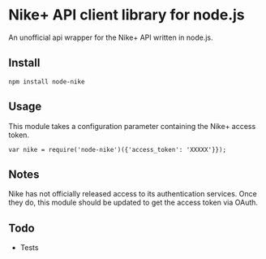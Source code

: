 Nike+ API client library for node.js
====================================

An unofficial api wrapper for the Nike+ API written in node.js.

Install
-------

    npm install node-nike

Usage
-----

This module takes a configuration parameter containing the Nike+ access token.

    var nike = require('node-nike')({'access_token': 'XXXXX'}});

Notes
-----

Nike has not officially released access to its authentication services.  Once they do, this module should be updated to get the access token via OAuth.

Todo
----

* Tests
